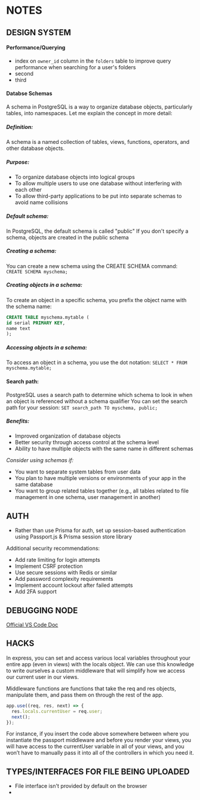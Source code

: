 # NOTES

## DESIGN SYSTEM

#### Performance/Querying

- index on `owner_id` column in the `folders` table to improve query performance when searching for a user's folders
- second
- third

#### Databse Schemas

A schema in PostgreSQL is a way to organize database objects, particularly tables, into namespaces. Let me explain the concept in more detail:

##### Definition:

A schema is a named collection of tables, views, functions, operators, and other database objects.

##### Purpose:

- To organize database objects into logical groups
- To allow multiple users to use one database without interfering with each other
- To allow third-party applications to be put into separate schemas to avoid name collisions

##### Default schema:

In PostgreSQL, the default schema is called "public"
If you don't specify a schema, objects are created in the public schema

##### Creating a schema:

You can create a new schema using the CREATE SCHEMA command:
`CREATE SCHEMA myschema;`

##### Creating objects in a schema:

To create an object in a specific schema, you prefix the object name with the schema name:

```sql
CREATE TABLE myschema.mytable (
id serial PRIMARY KEY,
name text
);
```

##### Accessing objects in a schema:

To access an object in a schema, you use the dot notation:
`SELECT * FROM myschema.mytable;`

#### Search path:

PostgreSQL uses a search path to determine which schema to look in when an object is referenced without a schema qualifier
You can set the search path for your session:
`SET search_path TO myschema, public;`

##### Benefits:

- Improved organization of database objects
- Better security through access control at the schema level
- Ability to have multiple objects with the same name in different schemas

_Consider using schemas if:_

- You want to separate system tables from user data
- You plan to have multiple versions or environments of your app in the same database
- You want to group related tables together (e.g., all tables related to file management in one schema, user management in another)

## AUTH

- Rather than use Prisma for auth, set up session-based authentication using Passport.js & Prisma session store library

Additional security recommendations:

- Add rate limiting for login attempts
- Implement CSRF protection
- Use secure sessions with Redis or similar
- Add password complexity requirements
- Implement account lockout after failed attempts
- Add 2FA support

## DEBUGGING NODE

[Official VS Code Doc](https://code.visualstudio.com/docs/nodejs/nodejs-debugging)

## HACKS

In express, you can set and access various local variables throughout your entire app (even in views) with the locals object.
We can use this knowledge to write ourselves a custom middleware that will simplify how we access our current user in our views.

Middleware functions are functions that take the req and res objects, manipulate them, and pass them on through the rest of the app.

```javascript
app.use((req, res, next) => {
  res.locals.currentUser = req.user;
  next();
});
```

For instance, if you insert the code above somewhere between where you instantiate the passport middleware and before you render your views,
you will have access to the currentUser variable in all of your views, and you won’t have to manually pass it into all of the controllers in which you need it.

## TYPES/INTERFACES FOR FILE BEING UPLOADED
- File interface isn't provided by default on the browser
- 
